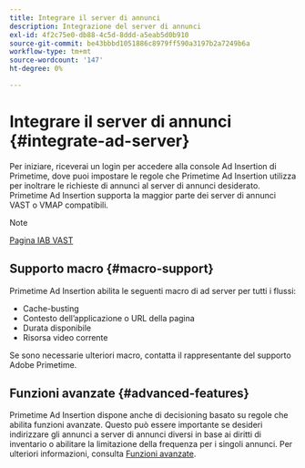 ```yaml
---
title: Integrare il server di annunci
description: Integrazione del server di annunci
exl-id: 4f2c75e0-db88-4c5d-8ddd-a5eab5d0b910
source-git-commit: be43bbbd1051886c8979ff590a3197b2a7249b6a
workflow-type: tm+mt
source-wordcount: '147'
ht-degree: 0%

---
```


# Integrare il server di annunci {#integrate-ad-server}

Per iniziare, riceverai un login per accedere alla console Ad Insertion di Primetime, dove puoi impostare le regole che Primetime Ad Insertion utilizza per inoltrare le richieste di annunci al server di annunci desiderato. Primetime Ad Insertion supporta la maggior parte dei server di annunci VAST o VMAP compatibili.

>[!NOTE]
>
>[Pagina IAB VAST](https://www.iab.com/guidelines/digital-video-ad-serving-template-vast)

## Supporto macro {#macro-support}

Primetime Ad Insertion abilita le seguenti macro di ad server per tutti i flussi:

* Cache-busting
* Contesto dell’applicazione o URL della pagina
* Durata disponibile
* Risorsa video corrente

Se sono necessarie ulteriori macro, contatta il rappresentante del supporto Adobe Primetime.

## Funzioni avanzate {#advanced-features}

Primetime Ad Insertion dispone anche di decisioning basato su regole che abilita funzioni avanzate. Questo può essere importante se desideri indirizzare gli annunci a server di annunci diversi in base ai diritti di inventario o abilitare la limitazione della frequenza per i singoli annunci. Per ulteriori informazioni, consulta [Funzioni avanzate](/help/primetime-ad-insertion/advanced-features/route-ads-based-on-rules.md).
